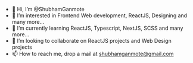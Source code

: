 - 👋 Hi, I’m @ShubhamGanmote
- 👀 I’m interested in Frontend Web development, ReactJS, Designing and many more...
- 🌱 I’m currently learning ReactJS, Typescript, NextJS, SCSS and many more...
- 💞️ I’m looking to collaborate on ReactJS projects and Web Design projects
- 📫 How to reach me, drop a mail at shubhamganmote@gmail.com

<!---
ShubhamGanmote/ShubhamGanmote is a ✨ special ✨ repository because its `README.md` (this file) appears on your GitHub profile.
You can click the Preview link to take a look at your changes.
--->
